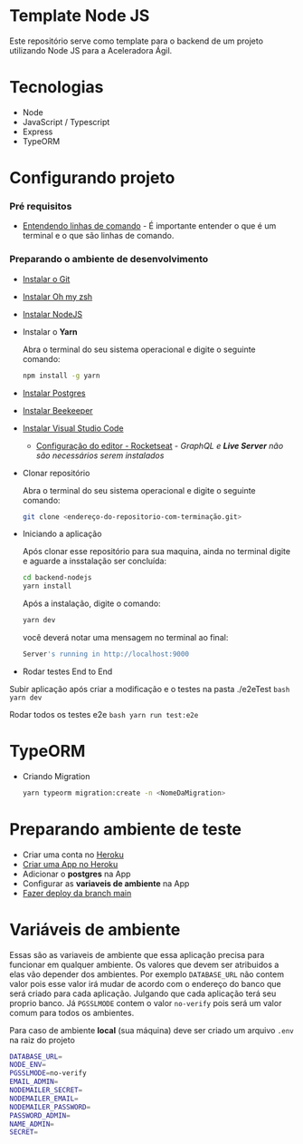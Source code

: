 Template Node JS
====

Este repositório serve como template para o backend de um projeto utilizando Node JS para a Aceleradora Ágil. 

Tecnologias
====
 
- Node
- JavaScript / Typescript
- Express
- TypeORM

Configurando projeto
====

### Pré requisitos

  - [Entendendo linhas de comando](https://tutorial.djangogirls.org/pt/intro_to_command_line/) - É importante entender o que é um terminal e o que são linhas de comando.

### Preparando o ambiente de desenvolvimento


- [Instalar o Git](https://git-scm.com/downloads)
- [Instalar Oh my zsh](https://ohmyz.sh/)
- [Instalar NodeJS](https://nodejs.org/en/)
- Instalar o **Yarn**

    Abra o terminal do seu sistema operacional e digite o seguinte comando:

    ```bash
    npm install -g yarn
    ```

- [Instalar Postgres](https://www.postgresql.org/download/)
- [Instalar Beekeeper](https://www.beekeeperstudio.io/get)
- [Instalar Visual Studio Code](https://code.visualstudio.com/)
    - [Configuração do editor - Rocketseat](https://www.youtube.com/watch?v=c7P03kkrEG8) - *GraphQL e **Live Server** não são necessários serem instalados*
- Clonar repositório

    Abra o terminal do seu sistema operacional e digite o seguinte comando:

    ```bash
    git clone <endereço-do-repositorio-com-terminação.git>
    ```

- Iniciando a aplicação

    Após clonar esse repositório para sua maquina, ainda no terminal digite e aguarde a insstalação ser concluída:

    ```bash
    cd backend-nodejs
    yarn install
    ```

    Após a instalação, digite o comando:

    ```bash
    yarn dev
    ```

    você deverá notar uma mensagem no terminal ao final:

    ```bash
    Server's running in http://localhost:9000
    ```

- Rodar testes End to End

  
Subir aplicação após criar a modificação e o testes na pasta ./e2eTest
    ```bash
    yarn dev
    ```

Rodar todos os testes e2e
    ```bash
    yarn run test:e2e
    ```

TypeORM
====

- Criando Migration

    ```bash
    yarn typeorm migration:create -n <NomeDaMigration>
    ```

# Preparando ambiente de teste

- Criar uma conta no [Heroku](https://signup.heroku.com/)
- [Criar uma App no Heroku](https://www.youtube.com/watch?v=RNQ5XsGADdg)
- Adicionar o **postgres** na App
- Configurar as **variaveis de ambiente** na App
- [Fazer deploy da branch main](https://www.youtube.com/watch?v=DMPJNe8PqnU)

# Variáveis de ambiente
Essas são as variaveis de ambiente que essa aplicação precisa para funcionar em qualquer ambiente. 
Os valores que devem ser atribuidos a elas vão depender dos ambientes. Por exemplo `DATABASE_URL` não contem valor pois esse valor irá mudar de acordo com o endereço do banco que será criado para cada aplicação. Julgando que cada aplicação terá seu proprio banco. Já `PGSSLMODE` contem o valor `no-verify` pois será um valor comum para todos os ambientes.

Para caso de ambiente **local** (sua máquina) deve ser criado um arquivo `.env` na raiz do projeto

 ```bash
DATABASE_URL=
NODE_ENV=
PGSSLMODE=no-verify
EMAIL_ADMIN=
NODEMAILER_SECRET=
NODEMAILER_EMAIL=
NODEMAILER_PASSWORD=
PASSWORD_ADMIN=
NAME_ADMIN=
SECRET=
```
